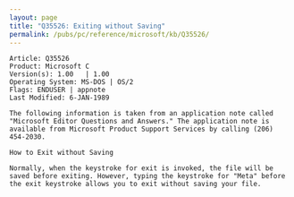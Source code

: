 ```yaml
---
layout: page
title: "Q35526: Exiting without Saving"
permalink: /pubs/pc/reference/microsoft/kb/Q35526/
---
```


	Article: Q35526
	Product: Microsoft C
	Version(s): 1.00   | 1.00
	Operating System: MS-DOS | OS/2
	Flags: ENDUSER | appnote
	Last Modified: 6-JAN-1989
	
	The following information is taken from an application note called
	"Microsoft Editor Questions and Answers." The application note is
	available from Microsoft Product Support Services by calling (206)
	454-2030.
	
	How to Exit without Saving
	
	Normally, when the keystroke for exit is invoked, the file will be
	saved before exiting. However, typing the keystroke for "Meta" before
	the exit keystroke allows you to exit without saving your file.
